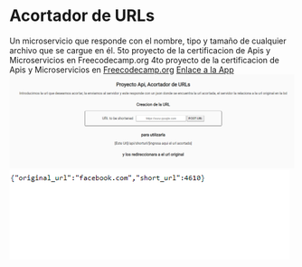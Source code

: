 # Acortador de URLs
Un microservicio que responde con el nombre, tipo y tamaño de cualquier archivo que se cargue en él. 5to proyecto de la certificacion de Apis y Microservicios en Freecodecamp.org
4to proyecto de la certificacion de Apis y Microservicios en [Freecodecamp.org](https://www.freecodecamp.org/learn/apis-and-microservices/apis-and-microservices-projects/url-shortener-microservice)
[Enlace a la App](https://urlshorter-vthor-dev.herokuapp.com/)
![](public/1.png)
![](public/2.png)



